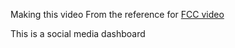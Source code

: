 Making this video From the reference for [FCC video](https://www.youtube.com/watch?v=krfUjg0S2uI&list=WL&index=7)

This is a social media dashboard